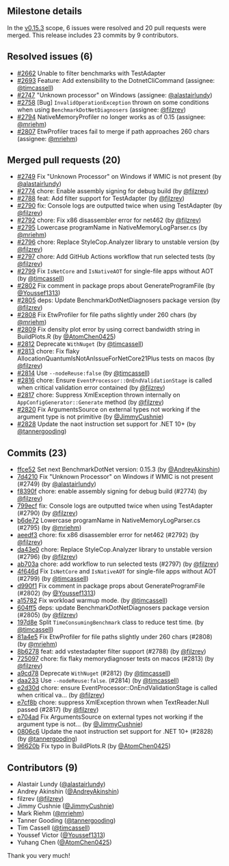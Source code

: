 ## Milestone details

In the [v0.15.3](https://github.com/dotnet/BenchmarkDotNet/issues?q=milestone:v0.15.3) scope, 
6 issues were resolved and 20 pull requests were merged.
This release includes 23 commits by 9 contributors.

## Resolved issues (6)

* [#2662](https://github.com/dotnet/BenchmarkDotNet/issues/2662) Unable to filter benchmarks with TestAdapter
* [#2693](https://github.com/dotnet/BenchmarkDotNet/issues/2693) Feature: Add extensibility to the  DotnetCliCommand (assignee: [@timcassell](https://github.com/timcassell))
* [#2747](https://github.com/dotnet/BenchmarkDotNet/issues/2747) "Unknown processor" on Windows (assignee: [@alastairlundy](https://github.com/alastairlundy))
* [#2758](https://github.com/dotnet/BenchmarkDotNet/issues/2758) [Bug] `InvalidOperationException` thrown on some conditions when using `BenchmarkDotNetDiagnosers` (assignee: [@filzrev](https://github.com/filzrev))
* [#2794](https://github.com/dotnet/BenchmarkDotNet/issues/2794) NativeMemoryProfiler no longer works as of 0.15 (assignee: [@mriehm](https://github.com/mriehm))
* [#2807](https://github.com/dotnet/BenchmarkDotNet/issues/2807) EtwProfiler traces fail to merge if path approaches 260 chars (assignee: [@mriehm](https://github.com/mriehm))

## Merged pull requests (20)

* [#2749](https://github.com/dotnet/BenchmarkDotNet/pull/2749) Fix "Unknown Processor" on Windows if WMIC is not present (by [@alastairlundy](https://github.com/alastairlundy))
* [#2774](https://github.com/dotnet/BenchmarkDotNet/pull/2774) chore: Enable assembly signing for debug build (by [@filzrev](https://github.com/filzrev))
* [#2788](https://github.com/dotnet/BenchmarkDotNet/pull/2788) feat: Add filter support for TestAdapter (by [@filzrev](https://github.com/filzrev))
* [#2790](https://github.com/dotnet/BenchmarkDotNet/pull/2790) fix: Console logs are outputted twice when using TestAdapter (by [@filzrev](https://github.com/filzrev))
* [#2792](https://github.com/dotnet/BenchmarkDotNet/pull/2792) chore: Fix x86 disassembler error for net462 (by [@filzrev](https://github.com/filzrev))
* [#2795](https://github.com/dotnet/BenchmarkDotNet/pull/2795) Lowercase programName in NativeMemoryLogParser.cs (by [@mriehm](https://github.com/mriehm))
* [#2796](https://github.com/dotnet/BenchmarkDotNet/pull/2796) chore: Replace StyleCop.Analyzer library to unstable version (by [@filzrev](https://github.com/filzrev))
* [#2797](https://github.com/dotnet/BenchmarkDotNet/pull/2797) chore: Add GitHub Actions workflow that run selected tests (by [@filzrev](https://github.com/filzrev))
* [#2799](https://github.com/dotnet/BenchmarkDotNet/pull/2799) Fix `IsNetCore` and `IsNativeAOT` for single-file apps without AOT (by [@timcassell](https://github.com/timcassell))
* [#2802](https://github.com/dotnet/BenchmarkDotNet/pull/2802) Fix comment in package props about GenerateProgramFile (by [@Youssef1313](https://github.com/Youssef1313))
* [#2805](https://github.com/dotnet/BenchmarkDotNet/pull/2805) deps: Update BenchmarkDotNetDiagnosers package version (by [@filzrev](https://github.com/filzrev))
* [#2808](https://github.com/dotnet/BenchmarkDotNet/pull/2808) Fix EtwProfiler for file paths slightly under 260 chars (by [@mriehm](https://github.com/mriehm))
* [#2809](https://github.com/dotnet/BenchmarkDotNet/pull/2809) Fix density plot error by using correct bandwidth string in BuildPlots.R (by [@AtomChen0425](https://github.com/AtomChen0425))
* [#2812](https://github.com/dotnet/BenchmarkDotNet/pull/2812) Deprecate `WithNuget` (by [@timcassell](https://github.com/timcassell))
* [#2813](https://github.com/dotnet/BenchmarkDotNet/pull/2813) chore: Fix flaky AllocationQuantumIsNotAnIssueForNetCore21Plus tests on macos (by [@filzrev](https://github.com/filzrev))
* [#2814](https://github.com/dotnet/BenchmarkDotNet/pull/2814) Use `--nodeReuse:false` (by [@timcassell](https://github.com/timcassell))
* [#2816](https://github.com/dotnet/BenchmarkDotNet/pull/2816) chore: Ensure `EventProcessor::OnEndValidationStage` is called when critical validation error contained (by [@filzrev](https://github.com/filzrev))
* [#2817](https://github.com/dotnet/BenchmarkDotNet/pull/2817) chore: Suppress XmlException thrown internally on `AppConfigGenerator::Generate` method (by [@filzrev](https://github.com/filzrev))
* [#2820](https://github.com/dotnet/BenchmarkDotNet/pull/2820) Fix ArgumentsSource on external types not working if the argument type is not primitive (by [@JimmyCushnie](https://github.com/JimmyCushnie))
* [#2828](https://github.com/dotnet/BenchmarkDotNet/pull/2828) Update the naot instruction set support for .NET 10+ (by [@tannergooding](https://github.com/tannergooding))

## Commits (23)

* [ffce52](https://github.com/dotnet/BenchmarkDotNet/commit/ffce52e3b45792a064b8be10342ff3266bdb91df) Set next BenchmarkDotNet version: 0.15.3 (by [@AndreyAkinshin](https://github.com/AndreyAkinshin))
* [7d4210](https://github.com/dotnet/BenchmarkDotNet/commit/7d4210d65feb632cd77d7e00685a5b89322be18a) Fix "Unknown Processor" on Windows if WMIC is not present (#2749) (by [@alastairlundy](https://github.com/alastairlundy))
* [f8390f](https://github.com/dotnet/BenchmarkDotNet/commit/f8390f8ff1af22928d094c58773723fb8b099019) chore: enable assembly signing for debug build (#2774) (by [@filzrev](https://github.com/filzrev))
* [799ecf](https://github.com/dotnet/BenchmarkDotNet/commit/799ecfc514f310efcd93d274199795f2ae4e276e) fix: Console logs are outputted twice when using TestAdapter (#2790) (by [@filzrev](https://github.com/filzrev))
* [b6de72](https://github.com/dotnet/BenchmarkDotNet/commit/b6de7258d5dcff845b9e1ecce023c1796c3ba168) Lowercase programName in NativeMemoryLogParser.cs (#2795) (by [@mriehm](https://github.com/mriehm))
* [aeedf3](https://github.com/dotnet/BenchmarkDotNet/commit/aeedf36e92e7b107f5f999e08fa33a00210a7b67) chore: fix x86 disassembler error for net462 (#2792) (by [@filzrev](https://github.com/filzrev))
* [da43e0](https://github.com/dotnet/BenchmarkDotNet/commit/da43e0bca46c6d4a6b7ba8389a333d980149e88c) chore: Replace StyleCop.Analyzer library to unstable version (#2796) (by [@filzrev](https://github.com/filzrev))
* [ab703a](https://github.com/dotnet/BenchmarkDotNet/commit/ab703aa85361a002be756616d26253e3485e8383) chore: add workflow to run selected tests (#2797) (by [@filzrev](https://github.com/filzrev))
* [4f646d](https://github.com/dotnet/BenchmarkDotNet/commit/4f646d3663a5947cddee2ace92219b1755dee962) Fix `IsNetCore` and `IsNativeAOT` for single-file apps without AOT (#2799) (by [@timcassell](https://github.com/timcassell))
* [d990f1](https://github.com/dotnet/BenchmarkDotNet/commit/d990f104cd27ae9af12210b4e21a31ceb5986464) Fix comment in package props about GenerateProgramFile (#2802) (by [@Youssef1313](https://github.com/Youssef1313))
* [a15782](https://github.com/dotnet/BenchmarkDotNet/commit/a15782f7682a384eeb7e52bc010cc793f7900a1b) Fix workload warmup mode. (by [@timcassell](https://github.com/timcassell))
* [604ff5](https://github.com/dotnet/BenchmarkDotNet/commit/604ff55c00edb3d778e484f56cbc9b50d66245ea) deps: update BenchmarkDotNetDiagnosers package version (#2805) (by [@filzrev](https://github.com/filzrev))
* [197d8e](https://github.com/dotnet/BenchmarkDotNet/commit/197d8ed98fd6e373d268baac977997ca3a6b5ab4) Split `TimeConsumingBenchmark` class to reduce test time. (by [@timcassell](https://github.com/timcassell))
* [81a4e5](https://github.com/dotnet/BenchmarkDotNet/commit/81a4e552005a24f01788f4aae861398da77021c3) Fix EtwProfiler for file paths slightly under 260 chars (#2808) (by [@mriehm](https://github.com/mriehm))
* [8b6278](https://github.com/dotnet/BenchmarkDotNet/commit/8b62787c79f1513b2868b4d4d685d79a7f3acd51) feat: add vstestadapter filter support (#2788) (by [@filzrev](https://github.com/filzrev))
* [725097](https://github.com/dotnet/BenchmarkDotNet/commit/7250970347cffd7e83da5521c46d75a1c492dd2a) chore: fix flaky memorydiagnoser tests on macos (#2813) (by [@filzrev](https://github.com/filzrev))
* [a9cd78](https://github.com/dotnet/BenchmarkDotNet/commit/a9cd7803d143003860581cef69e542d5fce0a87f) Deprecate `WithNuget` (#2812) (by [@timcassell](https://github.com/timcassell))
* [daa233](https://github.com/dotnet/BenchmarkDotNet/commit/daa233906cc5aba9aa94d4bc1b3dc449e42806e9) Use `--nodeReuse:false`. (#2814) (by [@timcassell](https://github.com/timcassell))
* [e2d30d](https://github.com/dotnet/BenchmarkDotNet/commit/e2d30d37433444b0f43088727a14885d76c56bfc) chore: ensure EventProcessor::OnEndValidationStage is called when critical va... (by [@filzrev](https://github.com/filzrev))
* [e7cf8b](https://github.com/dotnet/BenchmarkDotNet/commit/e7cf8b4a25aec2c561029e6e665c0942c2c042da) chore: suppress XmlException thrown when TextReader.Null passed (#2817) (by [@filzrev](https://github.com/filzrev))
* [e704ad](https://github.com/dotnet/BenchmarkDotNet/commit/e704adb6926f4743a361800676817094ca1787d0) Fix ArgumentsSource on external types not working if the argument type is not... (by [@JimmyCushnie](https://github.com/JimmyCushnie))
* [0806c6](https://github.com/dotnet/BenchmarkDotNet/commit/0806c67ffb4029e0043d66cb23a12b15dfb0051f) Update the naot instruction set support for .NET 10+ (#2828) (by [@tannergooding](https://github.com/tannergooding))
* [96620b](https://github.com/dotnet/BenchmarkDotNet/commit/96620b63b1e3633a7b51ea699ae940254aa365d1) Fix typo in BuildPlots.R (by [@AtomChen0425](https://github.com/AtomChen0425))

## Contributors (9)

* Alastair Lundy ([@alastairlundy](https://github.com/alastairlundy))
* Andrey Akinshin ([@AndreyAkinshin](https://github.com/AndreyAkinshin))
* filzrev ([@filzrev](https://github.com/filzrev))
* Jimmy Cushnie ([@JimmyCushnie](https://github.com/JimmyCushnie))
* Mark Riehm ([@mriehm](https://github.com/mriehm))
* Tanner Gooding ([@tannergooding](https://github.com/tannergooding))
* Tim Cassell ([@timcassell](https://github.com/timcassell))
* Youssef Victor ([@Youssef1313](https://github.com/Youssef1313))
* Yuhang Chen ([@AtomChen0425](https://github.com/AtomChen0425))

Thank you very much!

